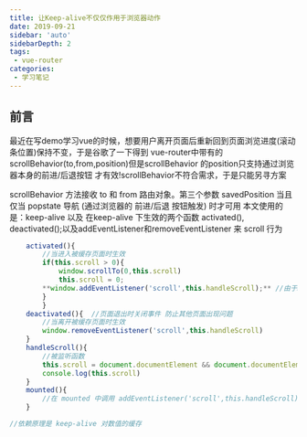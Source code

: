 ```yaml
---
title: 让Keep-alive不仅仅作用于浏览器动作
date: 2019-09-21
sidebar: 'auto'
sidebarDepth: 2
tags:
 - vue-router
categories:
 - 学习笔记
---
```


## 前言

 最近在写demo学习vue的时候，想要用户离开页面后重新回到页面浏览进度(滚动条位置)保持不变，于是谷歌了一下得到 vue-router中带有的 scrollBehavior(to,from,position)但是scrollBehavior 的position只支持通过浏览器本身的前进/后退按钮 才有效!scrollBehavior不符合需求，于是只能另寻方案

scrollBehavior 方法接收 to 和 from 路由对象。第三个参数 savedPosition 当且仅当 popstate 导航 (通过浏览器的 前进/后退 按钮触发) 时才可用
本文使用的是：keep-alive 以及 在keep-alive 下生效的两个函数 activated(), deactivated();以及addEventListener和removeEventListener 来 scroll 行为
```js
    activated(){
        //当进入被缓存页面时生效
        if(this.scroll > 0){
            window.scrollTo(0,this.scroll)
            this.scroll = 0;
        **window.addEventListener('scroll',this.handleScroll);** //由于mounted因keep-alive的缓存机制只会在第一次进入页面的时候调用,故这里需再次添加监听
        }
        }
    deactivated(){  //页面退出时关闭事件 防止其他页面出现问题
        //当离开被缓存页面时生效
        window.removeEventListener('scroll',this.handleScroll)
    }
    handleScroll(){
        //被监听函数
        this.scroll = document.documentElement && document.documentElement.scrollTop
        console.log(this.scroll)
    }
    mounted(){
        //在 mounted 中调用 addEventListener('scroll',this.handleScroll)
    }

//依赖原理是 keep-alive 对数值的缓存
```